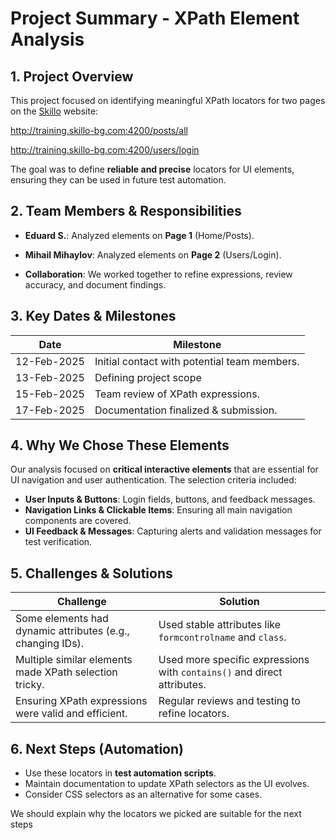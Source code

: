 # Project Summary - XPath Element Analysis

## 1. Project Overview
This project focused on identifying meaningful XPath locators for two pages on the [Skillo](http://training.skillo-bg.com:4200/users/login) website:

http://training.skillo-bg.com:4200/posts/all

http://training.skillo-bg.com:4200/users/login

The goal was to define **reliable and precise** locators for UI elements, ensuring they can be used in future test automation.

## 2. Team Members & Responsibilities

- **Eduard S.**: Analyzed elements on **Page 1** (Home/Posts).
- **Mihail Mihaylov**: Analyzed elements on **Page 2** (Users/Login).

- **Collaboration**: We worked together to refine expressions, review accuracy, and document findings.

## 3. Key Dates & Milestones
| **Date**    | **Milestone**                                |
|-------------|----------------------------------------------|
| 12-Feb-2025 | Initial contact with potential team members. |
| 13-Feb-2025 | Defining project scope                       |
| 15-Feb-2025 | Team review of XPath expressions.            |
| 17-Feb-2025 | Documentation finalized & submission.        |

## 4. Why We Chose These Elements
Our analysis focused on **critical interactive elements** that are essential for UI navigation and user authentication. The selection criteria included:
- **User Inputs & Buttons**: Login fields, buttons, and feedback messages.
- **Navigation Links & Clickable Items**: Ensuring all main navigation components are covered.
- **UI Feedback & Messages**: Capturing alerts and validation messages for test verification.

## 5. Challenges & Solutions
| **Challenge** | **Solution** |
|--------------|-------------|
| Some elements had dynamic attributes (e.g., changing IDs). | Used stable attributes like `formcontrolname` and `class`. |
| Multiple similar elements made XPath selection tricky. | Used more specific expressions with `contains()` and direct attributes. |
| Ensuring XPath expressions were valid and efficient. | Regular reviews and testing to refine locators. |

## 6. Next Steps (Automation)
- Use these locators in **test automation scripts**.
- Maintain documentation to update XPath selectors as the UI evolves.
- Consider CSS selectors as an alternative for some cases.  

We should explain why the locators we picked are suitable for the next steps